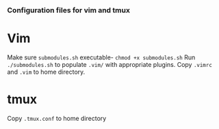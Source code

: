 ### Configuration files for vim and tmux

# Vim
Make sure `submodules.sh` executable- `chmod +x submodules.sh`
Run `./submodules.sh` to populate `.vim/` with appropriate plugins.
Copy `.vimrc` and `.vim` to home directory.

# tmux
Copy `.tmux.conf` to home directory
